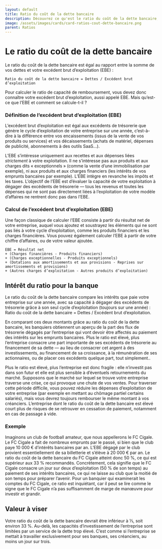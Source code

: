 ```yaml
---
layout: default
title: Ratio du coût de la dette bancaire
description: Découvrez ce qu'est le ratio du coût de la dette bancaire, et comment le calculer.
image: /assets/images/cards/card-ratios-cout-dette-bancaire.png
parent: Ratios
---
```


# Le ratio du coût de la dette bancaire

Le ratio du coût de la dette bancaire est égal au rapport entre la somme de vos dettes et votre excédent brut d’exploitation (EBE) :

```
Ratio du coût de la dette bancaire = Dettes / Excédent brut d’exploitation
```

Pour calculer le ratio de capacité de remboursement, vous devez donc connaître votre excédent brut d’exploitation, aussi appelé EBE. Mais qu’est-ce que l’EBE et comment se calcule-t-il ?

### Définition de l’excédent brut d’exploitation (EBE)

L’excédent brut d’exploitation est égal aux excédents de trésorerie que génère le cycle d’exploitation de votre entreprise sur une année, c’est-à-dire à la différence entre vos encaissements (issus de la vente de vos produits ou services) et vos décaissements (achats de matériel, dépenses de publicité, abonnements à des outils SaaS…).

L’EBE s’intéresse uniquement aux recettes et aux dépenses liées _strictement_ à votre exploitation. Il ne s’intéresse pas aux produits et aux charges dits « exceptionnels » (comme la vente d’une immobilisation par exemple), ni aux produits et aux charges financiers (les intérêts de vos emprunts bancaires par exemple). L’EBE intègre en revanche les impôts et les taxes. L’objectif de l’EBE est d’évaluer la capacité de votre exploitation à dégager des excédents de trésorerie — tous les revenus et toutes les dépenses qui ne sont pas directement liées à l’exploitation de votre modèle d’affaires ne rentrent donc pas dans l’EBE.

### Calcul de l’excédent brut d’exploitation (EBE)

Une façon classique de calculer l’EBE consiste à partir du résultat net de votre entreprise, auquel vous ajoutez et soustrayez les éléments qui ne sont pas liés à votre cycle d’exploitation, comme les produits financiers et les charges financières. Vous pouvez également calculer l’EBE à partir de votre chiffre d’affaires, ou de votre valeur ajoutée.

```
EBE = Résultat net
+ (Charges financières - Produits financiers)
+ (Charges exceptionnelles - Produits exceptionnels)
+ (Dotations aux amortissements et aux provisions - Reprises sur amortissements et provisions)
+ (Autres charges d’exploitation - Autres produits d’exploitation)
```

## Intérêt du ratio pour la banque

Le ratio du coût de la dette bancaire compare les intérêts que paie votre entreprise sur une année, avec sa capacité à dégager des excédents de trésorerie grâce à son seul cycle d’exploitation (toujours sur une année) : Ratio du coût de la dette bancaire = Dettes / Excédent brut d’exploitation.

En comparant ces deux montants grâce au ratio du coût de la dette bancaire, les banquiers obtiennent un aperçu de la part des flux de trésorerie dégagés par l’entreprise qui vont devoir être affectés au paiement des intérêts sur les emprunts bancaires. Plus le ratio est élevé, plus l’entreprise consacre une part importante de ses excédents de trésorerie au financement de sa dette — au lieu de consacrer cet argent à des investissements, au financement de sa croissance, à la rémunération de ses actionnaires, ou de placer ces excédents quelque part, tout simplement..

Plus le ratio est élevé, plus l’entreprise est donc fragile : elle n’investit pas dans son futur et elle est plus sensible à d’éventuels retournements du marché. Supposons que le marché sur lequel se trouve votre entreprise traverse une crise, ce qui provoque une chute de vos ventes. Pour traverser cette période difficile, vous pouvez réduire les dépenses d’exploitation de votre entreprise (par exemple en mettant au chômage partiel certains salariés), mais vous devrez toujours rembourser le même montant à vos créanciers. L’entreprise dont le ratio du coût de la dette bancaire est élevé court plus de risques de se retrouver en cessation de paiement, notamment en cas de passage à vide.

### Exemple

Imaginons un club de football amateur, que nous appellerons le FC Cigale. Le FC Cigale a fait de nombreux emprunts par le passé, si bien que le club paye 10 000 € d’intérêts bancaires par an. L’EBE dégagé par le club provient essentiellement de sa billetterie et s’élève à 20 000 € par an. Le ratio du coût de la dette bancaire du FC Cigale atteint donc 50 %, ce qui est supérieur aux 33 % recommandés. Concrètement, cela signifie que le FC Cigale consacre un jour sur deux d’exploitation (50 % de son temps) au paiement de ses intérêts bancaires, ce qui ne laisse au club que la moitié de son temps pour préparer l’avenir. Pour un banquier qui examinerait les comptes du FC Cigale, ce ratio est inquiétant, car il peut se lire comme le signe que le FC Cigale n’a pas suffisamment de marge de manœuvre pour investir et grandir.

## Valeur à viser

Votre ratio du coût de la dette bancaire devrait être inférieur à ⅓, soit environ 33 %. Au-delà, les capacités d’investissement de l’entreprise sont limitées par un service de la dette trop élevé. C’est comme si l’entreprise se mettait à travailler exclusivement pour ses banques, ses créanciers, au moins un jour sur trois.
